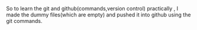 So to learn the git and github(commands,version control) practically , I made the dummy files(which are empty) and pushed it into github using the git commands.
